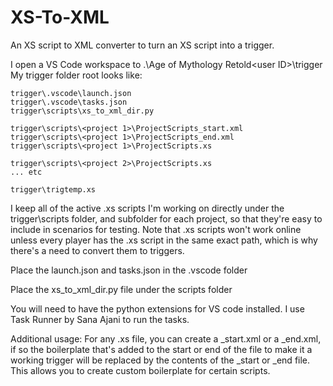 # XS-To-XML
An XS script to XML converter to turn an XS script into a trigger.

I open a VS Code workspace to .\Age of Mythology Retold\<user ID>\trigger
My trigger folder root looks like:
```
trigger\.vscode\launch.json
trigger\.vscode\tasks.json
trigger\scripts\xs_to_xml_dir.py

trigger\scripts\<project 1>\ProjectScripts_start.xml
trigger\scripts\<project 1>\ProjectScripts_end.xml
trigger\scripts\<project 1>\ProjectScripts.xs

trigger\scripts\<project 2>\ProjectScripts.xs
... etc

trigger\trigtemp.xs
```

I keep all of the active .xs scripts I'm working on directly under the trigger\scripts folder, and subfolder for each project, so that they're easy to include in scenarios for testing. Note that .xs scripts won't work online unless every player has the .xs script in the same exact path, which is why there's a need to convert them to triggers.

Place the launch.json and tasks.json in the .vscode folder

Place the xs_to_xml_dir.py file under the scripts folder

You will need to have the python extensions for VS code installed.
I use Task Runner by Sana Ajani to run the tasks.

Additional usage:
For any .xs file, you can create a <name>_start.xml or a <name>_end.xml, if so the boilerplate that's added to the start or end of the file to make it a working trigger will be replaced by the contents of the _start or _end file. This allows you to create custom boilerplate for certain scripts.
